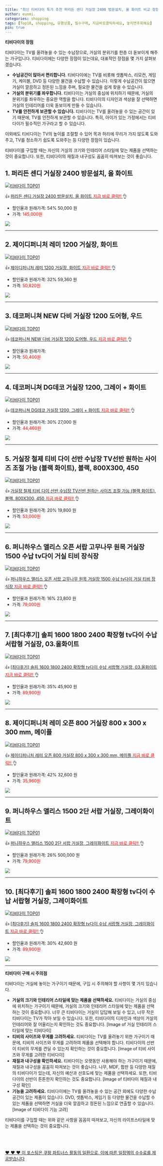 ```yaml
---
title: "최신 티비다이 특가 추천 퍼리든 센디 거실장 2400 방문설치, 올 화이트 비교 장점"
author: eunmi.
categories: shopping
tags: [Top10, shopping, 유행상품, 필수구매, 지금바로클릭하세요, 놓치면후회해요]
pin: true
---
```

**티비다이의 장점**

티비다이는 TV를 올려놓을 수 있는 수납장으로, 거실의 분위기를 한층 더 돋보이게 해주는 가구입니다. 티비다이에는 다양한 장점이 있는데요, 대표적인 장점을 몇 가지 살펴보겠습니다.

* **수납공간이 많아서 편리합니다.** 티비다이에는 TV를 비롯해 셋톱박스, 리모컨, 게임기, 케이블, DVD 등 다양한 물건을 수납할 수 있습니다. 이렇게 수납공간이 많으면 거실이 깔끔하고 정돈된 느낌을 주며, 필요한 물건을 쉽게 찾을 수 있습니다.
* **거실의 분위기를 좌우합니다.** 티비다이는 거실의 중심에 위치하기 때문에, 거실의 분위기를 좌우하는 중요한 역할을 합니다. 티비다이의 디자인과 색상을 잘 선택하면 거실의 인테리어를 더욱 돋보이게 만들 수 있습니다.
* **TV를 안전하게 보관할 수 있습니다.** 티비다이는 TV를 올려놓을 수 있는 공간이 있기 때문에, TV를 안전하게 보관할 수 있습니다. 특히, 아이가 있는 가정에서는 티비다이가 필수적인 가구라고 할 수 있습니다.

이외에도 티비다이는 TV의 높이를 조절할 수 있어 목과 허리에 무리가 가지 않도록 도와주고, TV를 청소하기 쉽도록 도와주는 등 다양한 장점이 있습니다.

티비다이를 구입할 때는 자신의 거실의 크기와 인테리어 스타일에 맞는 제품을 선택하는 것이 중요합니다. 또한, 티비다이의 재질과 내구성도 꼼꼼히 따져보는 것이 좋습니다.

   

## 1. 퍼리든 센디 거실장 2400 방문설치, 올 화이트

[![티비다이 TOP01](https://thumbnail6.coupangcdn.com/thumbnails/remote/230x230ex/image/rs_quotation_api/l9rauve3/71a306d039224632b17738075d1a3ae1.jpg)](https://link.coupang.com/re/AFFSDP?lptag=AF3617701&subid=GithubCoopas&pageKey=7335028388&traceid=V0-153&itemId=18839802172&vendorItemId=85969523565)


👍 [퍼리든 센디 거실장 2400 방문설치, 올 화이트 <font color=red> 지금 바로 클릭!! </font> ](https://link.coupang.com/re/AFFSDP?lptag=AF3617701&subid=GithubCoopas&pageKey=7335028388&traceid=V0-153&itemId=18839802172&vendorItemId=85969523565) 👌 


- 할인율과 원래가격: 54%  50,000   원
- 가격: <span style='color:red'>145,000원</span>

[![](/discount_price.png)](https://link.coupang.com/re/AFFSDP?lptag=AF3617701&subid=GithubCoopas&pageKey=7335028388&traceid=V0-153&itemId=18839802172&vendorItemId=85969523565)

---


   

## 2. 제이디퍼니처 레미 1200 거실장, 화이트

[![티비다이 TOP01](https://thumbnail8.coupangcdn.com/thumbnails/remote/230x230ex/image/retail/images/3671193872204713-38123d02-77b6-4543-b37f-edca552e41db.jpg)](https://link.coupang.com/re/AFFSDP?lptag=AF3617701&subid=GithubCoopas&pageKey=252273638&traceid=V0-153&itemId=794969228&vendorItemId=5018104915)


👍 [제이디퍼니처 레미 1200 거실장, 화이트 <font color=red> 지금 바로 클릭!! </font> ](https://link.coupang.com/re/AFFSDP?lptag=AF3617701&subid=GithubCoopas&pageKey=252273638&traceid=V0-153&itemId=794969228&vendorItemId=5018104915) 👌 


- 할인율과 원래가격: 32%  59,360   원
- 가격: <span style='color:red'>50,820원</span>

[![](/discount_price.png)](https://link.coupang.com/re/AFFSDP?lptag=AF3617701&subid=GithubCoopas&pageKey=252273638&traceid=V0-153&itemId=794969228&vendorItemId=5018104915)

---


   

## 3. 데코퍼니쳐 NEW 다비 거실장 1200 도어형, 우드

[![티비다이 TOP01](https://thumbnail8.coupangcdn.com/thumbnails/remote/230x230ex/image/rs_quotation_api/uxjbxvyx/c482a71e7e934c3fbca69ad4afbfeea4.jpg)](https://link.coupang.com/re/AFFSDP?lptag=AF3617701&subid=GithubCoopas&pageKey=5353293138&traceid=V0-153&itemId=7879217259&vendorItemId=75168760734)


👍 [데코퍼니쳐 NEW 다비 거실장 1200 도어형, 우드 <font color=red> 지금 바로 클릭!! </font> ](https://link.coupang.com/re/AFFSDP?lptag=AF3617701&subid=GithubCoopas&pageKey=5353293138&traceid=V0-153&itemId=7879217259&vendorItemId=75168760734) 👌 


- 할인율과 원래가격: 
- 가격: <span style='color:red'>50,400원</span>

[![](/discount_price.png)](https://link.coupang.com/re/AFFSDP?lptag=AF3617701&subid=GithubCoopas&pageKey=5353293138&traceid=V0-153&itemId=7879217259&vendorItemId=75168760734)

---


   

## 4. 데코퍼니쳐 DG데코 거실장 1200, 그레이 + 화이트

[![티비다이 TOP01](https://thumbnail6.coupangcdn.com/thumbnails/remote/230x230ex/image/rs_quotation_api/8akfsdeq/83eb8e89332d4cc494048a89b021ee3f.jpg)](https://link.coupang.com/re/AFFSDP?lptag=AF3617701&subid=GithubCoopas&pageKey=5885012296&traceid=V0-153&itemId=10580778682&vendorItemId=77862083976)


👍 [데코퍼니쳐 DG데코 거실장 1200, 그레이 + 화이트 <font color=red> 지금 바로 클릭!! </font> ](https://link.coupang.com/re/AFFSDP?lptag=AF3617701&subid=GithubCoopas&pageKey=5885012296&traceid=V0-153&itemId=10580778682&vendorItemId=77862083976) 👌 


- 할인율과 원래가격: 30%  27,000   원
- 가격: <span style='color:red'>44,460원</span>

[![](/discount_price.png)](https://link.coupang.com/re/AFFSDP?lptag=AF3617701&subid=GithubCoopas&pageKey=5885012296&traceid=V0-153&itemId=10580778682&vendorItemId=77862083976)

---


   

## 5. 거실장 철제 티비 다이 선반 수납장 TV선반 원하는 사이즈 조절 가능 (블랙 화이트), 블랙, 800X300, 450

[![티비다이 TOP01](https://thumbnail9.coupangcdn.com/thumbnails/remote/230x230ex/image/vendor_inventory/6e79/1903580c29e9594e63ed02496e1da08f4a38a1e4eb6214799bc6de6be2fc.jpeg)](https://link.coupang.com/re/AFFSDP?lptag=AF3617701&subid=GithubCoopas&pageKey=5803383618&traceid=V0-153&itemId=9960765056&vendorItemId=77243901313)


👍 [거실장 철제 티비 다이 선반 수납장 TV선반 원하는 사이즈 조절 가능 (블랙 화이트), 블랙, 800X300, 450 <font color=red> 지금 바로 클릭!! </font> ](https://link.coupang.com/re/AFFSDP?lptag=AF3617701&subid=GithubCoopas&pageKey=5803383618&traceid=V0-153&itemId=9960765056&vendorItemId=77243901313) 👌 


- 할인율과 원래가격: 20%  19,800   원
- 가격: <span style='color:red'>53,000원</span>

[![](/discount_price.png)](https://link.coupang.com/re/AFFSDP?lptag=AF3617701&subid=GithubCoopas&pageKey=5803383618&traceid=V0-153&itemId=9960765056&vendorItemId=77243901313)

---


   

## 6. 퍼니하우스 앨리스 오픈 서랍 고무나무 원목 거실장 1500 수납 tv다이 거실 티비 장식장

[![티비다이 TOP01](https://thumbnail9.coupangcdn.com/thumbnails/remote/230x230ex/image/vendor_inventory/8141/bcc02000b7d3437f0b9de186ff88e563c9f55cf077bfcc56b21ba8b1a67c.jpg)](https://link.coupang.com/re/AFFSDP?lptag=AF3617701&subid=GithubCoopas&pageKey=312830074&traceid=V0-153&itemId=17611325128&vendorItemId=84777396107)


👍 [퍼니하우스 앨리스 오픈 서랍 고무나무 원목 거실장 1500 수납 tv다이 거실 티비 장식장 <font color=red> 지금 바로 클릭!! </font> ](https://link.coupang.com/re/AFFSDP?lptag=AF3617701&subid=GithubCoopas&pageKey=312830074&traceid=V0-153&itemId=17611325128&vendorItemId=84777396107) 👌 


- 할인율과 원래가격: 16%  23,800   원
- 가격: <span style='color:red'>79,000원</span>

[![](/discount_price.png)](https://link.coupang.com/re/AFFSDP?lptag=AF3617701&subid=GithubCoopas&pageKey=312830074&traceid=V0-153&itemId=17611325128&vendorItemId=84777396107)

---


   

## 7. [최다후기] 솔피 1600 1800 2400 확장형 tv다이 수납 서랍형 거실장, 03.올화이트

[![티비다이 TOP01](https://thumbnail8.coupangcdn.com/thumbnails/remote/230x230ex/image/vendor_inventory/88be/3d310e54f02b15b0548f6e687d08a36bf84972ee8a6fd992195455506148.jpg)](https://link.coupang.com/re/AFFSDP?lptag=AF3617701&subid=GithubCoopas&pageKey=7302519077&traceid=V0-153&itemId=18816459341&vendorItemId=75541746144)


👍 [[최다후기] 솔피 1600 1800 2400 확장형 tv다이 수납 서랍형 거실장, 03.올화이트 <font color=red> 지금 바로 클릭!! </font> ](https://link.coupang.com/re/AFFSDP?lptag=AF3617701&subid=GithubCoopas&pageKey=7302519077&traceid=V0-153&itemId=18816459341&vendorItemId=75541746144) 👌 


- 할인율과 원래가격: 35%  45,900   원
- 가격: <span style='color:red'>89,900원</span>

[![](/discount_price.png)](https://link.coupang.com/re/AFFSDP?lptag=AF3617701&subid=GithubCoopas&pageKey=7302519077&traceid=V0-153&itemId=18816459341&vendorItemId=75541746144)

---


   

## 8. 제이디퍼니처 레미 오픈 800 거실장 800 x 300 x 300 mm, 메이플

[![티비다이 TOP01](https://thumbnail10.coupangcdn.com/thumbnails/remote/230x230ex/image/retail/images/2019/01/08/9/8/ef86506e-0fca-4e0c-91d6-415f6e826b20.jpg)](https://link.coupang.com/re/AFFSDP?lptag=AF3617701&subid=GithubCoopas&pageKey=174900110&traceid=V0-153&itemId=499713313&vendorItemId=4273765603)


👍 [제이디퍼니처 레미 오픈 800 거실장 800 x 300 x 300 mm, 메이플 <font color=red> 지금 바로 클릭!! </font> ](https://link.coupang.com/re/AFFSDP?lptag=AF3617701&subid=GithubCoopas&pageKey=174900110&traceid=V0-153&itemId=499713313&vendorItemId=4273765603) 👌 


- 할인율과 원래가격: 42%  32,600   원
- 가격: <span style='color:red'>35,960원</span>

[![](/discount_price.png)](https://link.coupang.com/re/AFFSDP?lptag=AF3617701&subid=GithubCoopas&pageKey=174900110&traceid=V0-153&itemId=499713313&vendorItemId=4273765603)

---


   

## 9. 퍼니하우스 앨리스 1500 2단 서랍 거실장, 그레이화이트

[![티비다이 TOP01](https://thumbnail8.coupangcdn.com/thumbnails/remote/230x230ex/image/vendor_inventory/7ac5/534579f83ae336ad4d3e51f94a72570ea16cb88a1907553e6b902e5965f5.jpg)](https://link.coupang.com/re/AFFSDP?lptag=AF3617701&subid=GithubCoopas&pageKey=312829179&traceid=V0-153&itemId=988446386&vendorItemId=5412549729)


👍 [퍼니하우스 앨리스 1500 2단 서랍 거실장, 그레이화이트 <font color=red> 지금 바로 클릭!! </font> ](https://link.coupang.com/re/AFFSDP?lptag=AF3617701&subid=GithubCoopas&pageKey=312829179&traceid=V0-153&itemId=988446386&vendorItemId=5412549729) 👌 


- 할인율과 원래가격: 26%  500,000   원
- 가격: <span style='color:red'>79,900원</span>

[![](/discount_price.png)](https://link.coupang.com/re/AFFSDP?lptag=AF3617701&subid=GithubCoopas&pageKey=312829179&traceid=V0-153&itemId=988446386&vendorItemId=5412549729)

---


   

## 10. [최다후기] 솔피 1600 1800 2400 확장형 tv다이 수납 서랍형 거실장, 그레이화이트

[![티비다이 TOP01](https://thumbnail8.coupangcdn.com/thumbnails/remote/230x230ex/image/vendor_inventory/708a/307d61ba90dc26b2eee69260f25e1cf723f10dffd728b15536ee6630419c.jpg)](https://link.coupang.com/re/AFFSDP?lptag=AF3617701&subid=GithubCoopas&pageKey=7302519077&traceid=V0-153&itemId=18690041428&vendorItemId=72383148014)


👍 [[최다후기] 솔피 1600 1800 2400 확장형 tv다이 수납 서랍형 거실장, 그레이화이트 <font color=red> 지금 바로 클릭!! </font> ](https://link.coupang.com/re/AFFSDP?lptag=AF3617701&subid=GithubCoopas&pageKey=7302519077&traceid=V0-153&itemId=18690041428&vendorItemId=72383148014) 👌 


- 할인율과 원래가격: 30%  42,600   원
- 가격: <span style='color:red'>89,900원</span>

[![](/discount_price.png)](https://link.coupang.com/re/AFFSDP?lptag=AF3617701&subid=GithubCoopas&pageKey=7302519077&traceid=V0-153&itemId=18690041428&vendorItemId=72383148014)

---
**티비다이 구매 시 주의점**

티비다이는 거실에 놓이는 가구이기 때문에, 구입 시 주의해야 할 사항이 몇 가지 있습니다.

* **거실의 크기와 인테리어 스타일에 맞는 제품을 선택하세요.** 티비다이는 거실의 중심에 위치하는 가구이기 때문에, 거실의 크기와 인테리어 스타일에 맞는 제품을 선택하는 것이 중요합니다. 너무 큰 티비다이는 거실이 답답해 보일 수 있고, 너무 작은 티비다이는 TV가 작아 보일 수 있습니다. 또한, 티비다이의 디자인과 색상이 거실의 인테리어와 잘 어울리는지 확인하는 것도 중요합니다.
[Image of 거실 인테리어 스타일에 맞는 티비다이]
* **티비의 사이즈와 무게를 고려하세요.** 티비다이는 TV를 올려놓기 위한 가구이기 때문에, 티비의 사이즈와 무게를 고려하여 제품을 선택해야 합니다. 티비다이의 선반이 티비의 무게를 견딜 수 있는지 확인하는 것이 중요합니다.
[Image of 티비 사이즈와 무게를 고려한 티비다이]
* **재질과 내구성을 확인하세요.** 티비다이는 오랫동안 사용해야 하는 가구이기 때문에, 재질과 내구성을 꼼꼼히 따져보는 것이 좋습니다. 나무, MDF, 합판 등 다양한 재질의 티비다이가 있는데, 자신의 예산과 선호도에 맞는 제품을 선택하세요. 또한, 티비다이의 선반이 튼튼한지 확인하는 것도 중요합니다.
[Image of 티비다이 재질과 내구성 확인]
* **기능을 고려하세요.** 티비다이에는 TV를 올려놓을 수 있는 공간 외에도 다양한 수납공간이 있는 제품이 있습니다. DVD, 셋톱박스, 게임기 등 다양한 물건을 수납할 수 있는 제품을 선택하면 거실을 더욱 깔끔하고 정돈된 느낌으로 연출할 수 있습니다.
[Image of 티비다이 기능 고려]

티비다이를 구입할 때는 위와 같은 사항을 꼼꼼히 따져보고, 자신의 라이프스타일에 맞는 제품을 선택하는 것이 중요합니다.<br><br><br><br><br> [ ❤ ❤ ❤ 이 포스팅은 쿠팡 파트너스 활동의 일환으로, 이에 따른 일정액의 수수료를 제공받습니다](https://link.coupang.com/a/bcEFyh)